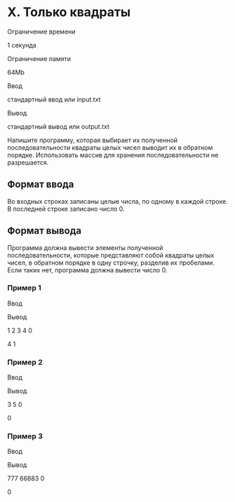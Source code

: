 X. Только квадраты
==================

Ограничение времени

1 секунда

Ограничение памяти

64Mb

Ввод

стандартный ввод или input.txt

Вывод

стандартный вывод или output.txt

Напишите программу, которая выбирает их полученной последовательности квадраты целых чисел выводит их в обратном порядке. Использовать массив для хранения последовательности не разрешается.

Формат ввода
------------

Во входных строках записаны целые числа, по одному в каждой строке. В последней строке записано число 0.

Формат вывода
-------------

Программа должна вывести элементы полученной последовательности, которые представляют собой квадраты целых чисел, в обратном порядке в одну строчку, разделив их пробелами. Если таких нет, программа должна вывести число 0.

### Пример 1

Ввод

Вывод

1
2
3
4
0

 4 1

### Пример 2

Ввод

Вывод

3
5
0

0

### Пример 3

Ввод

Вывод

777
66883
0

0
